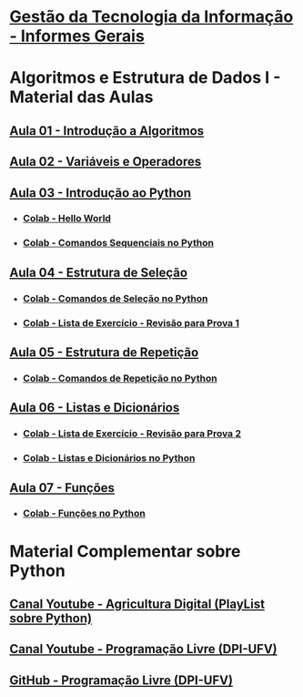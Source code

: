 # [Gestão da Tecnologia da Informação - Informes Gerais](https://github.com/gustavowillam/AEDI/blob/main/slides/Apresenta%C3%A7%C3%A3o%20do%20Curso.pdf)

# Algoritmos e Estrutura de Dados I - Material das Aulas

## [Aula 01 - Introdução a Algoritmos](https://github.com/gustavowillam/AEDI/blob/main/slides/01-AEDI-Introducao%20a%20Algoritmos.pdf)

## [Aula 02 - Variáveis e Operadores](https://github.com/gustavowillam/AEDI/blob/main/slides/02-AEDI-Variaveis%20e%20Operadores.pdf)

## [Aula 03 - Introdução ao Python](https://github.com/gustavowillam/AEDI/blob/main/slides/03-AEDI-Introducao%20ao%20Python.pdf)

* ### [Colab - Hello World](https://colab.research.google.com/drive/1vV3gfgh2QNr5xSlqj3q3Ph_l7TK5w3Ix?usp=sharing)

* ### [Colab - Comandos Sequenciais no Python](https://colab.research.google.com/drive/1rX-7152BkZeCZbXB490YYbb8AjSufY5X?usp=sharing)

## [Aula 04 - Estrutura de Seleção](https://github.com/gustavowillam/AEDI/blob/main/slides/04-AEDI-Estrutura%20de%20Selecao.pdf)

* ### [Colab - Comandos de Seleção no Python](https://colab.research.google.com/drive/1RBSWOl6AWQKa6GUl3bkIObmo-qUr9B2Y?usp=sharing)

* ### [Colab - Lista de Exercício - Revisão para Prova 1](https://colab.research.google.com/drive/1bqzJjtfTNtFOZczTuzTilxd-sO93dim7?usp=sharing)

## [Aula 05 - Estrutura de Repetição](https://github.com/gustavowillam/AEDI/blob/main/slides/05-AEDI-Estrutura%20de%20Repeticao.pdf)

* ### [Colab - Comandos de Repetição no Python](https://colab.research.google.com/drive/1O-WhqBb_e02W_7JWBB-aYIcYUNR04naz?usp=sharing)


## [Aula 06 - Listas e Dicionários](https://github.com/gustavowillam/AEDI/blob/main/slides/07-AEDI-Listas-Pesquisa%20e%20Ordenacao.pdf)

* ### [Colab - Lista de Exercício - Revisão para Prova 2](https://colab.research.google.com/drive/1YDY8R00AlGhLGTwF_BVkFzOuQDI1amNd?usp=sharing)


* ### [Colab - Listas e Dicionários no Python](https://colab.research.google.com/drive/1Ak1q7UYfTYxndIgvoY_NZ8-bvC9vWJwz?usp=sharing)


## [Aula 07 - Funções](https://github.com/gustavowillam/AEDI/blob/main/slides/06-AEDI-Funcoes.pdf)

* ### [Colab - Funções no Python](https://colab.research.google.com/drive/1Z5BtJTyjKyIJhfOziv4w6mLgonbWJDx0?usp=sharing)


# Material Complementar sobre Python

## [Canal Youtube - Agricultura Digital (PlayList sobre Python)](https://www.youtube.com/playlist?list=PLVmqNeV0L_zvTZC3uRvzMpySm4XzDVLHS)

## [Canal Youtube - Programação Livre (DPI-UFV)](https://sites.google.com/view/cursosdpi/in%C3%ADcio?authuser=0)

## [GitHub        - Programação Livre (DPI-UFV)](https://computacaolivreufv.github.io/web/)
